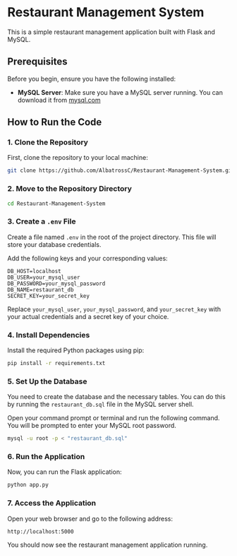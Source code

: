 # Restaurant Management System

This is a simple restaurant management application built with Flask and MySQL.

## Prerequisites

Before you begin, ensure you have the following installed:

*   **MySQL Server**: Make sure you have a MySQL server running. You can download it from [mysql.com](https://www.mysql.com/downloads/)


## How to Run the Code

### 1. Clone the Repository

First, clone the repository to your local machine:

```bash
git clone https://github.com/AlbatrossC/Restaurant-Management-System.git
```

### 2. Move to the Repository Directory

```bash
cd Restaurant-Management-System
```

### 3. Create a `.env` File

Create a file named `.env` in the root of the project directory. This file will store your database credentials.

Add the following keys and your corresponding values:

```
DB_HOST=localhost
DB_USER=your_mysql_user
DB_PASSWORD=your_mysql_password
DB_NAME=restaurant_db
SECRET_KEY=your_secret_key
```

Replace `your_mysql_user`, `your_mysql_password`, and `your_secret_key` with your actual credentials and a secret key of your choice.

### 4. Install Dependencies

Install the required Python packages using pip:

```bash
pip install -r requirements.txt
```

### 5. Set Up the Database

You need to create the database and the necessary tables. You can do this by running the `restaurant_db.sql` file in the MySQL server shell.

Open your command prompt or terminal and run the following command. You will be prompted to enter your MySQL root password.

```bash
mysql -u root -p < "restaurant_db.sql"
```

### 6. Run the Application

Now, you can run the Flask application:

```bash
python app.py
```

### 7. Access the Application

Open your web browser and go to the following address:

```
http://localhost:5000
```

You should now see the restaurant management application running.